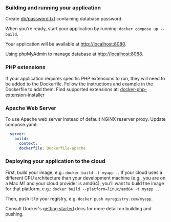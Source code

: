 ### Building and running your application

Create [db/password.txt](https://docs.docker.com/compose/use-secrets/) containing database password. 

When you're ready, start your application by running:
`docker compose up --build`.

Your application will be available at [http://localhost:8080](http://localhost:8080).

Using phpMyAdmin to manage database at [http://localhost:8088](http://localhost:8088).

### PHP extensions

If your application requires specific PHP extensions to run, they will need to be added to the Dockerfile. Follow the instructions and example in the Dockerfile to add them. Find supported extensions at:
[docker-php-extension-installer](https://github.com/mlocati/docker-php-extension-installer)

### Apache Web Server

To use Apache web server instead of default NGINX reserver proxy.
Update compose.yaml:
```yml
  server:
    build:
      context: .
      dockerfile: Dockerfile-apache
```

### Deploying your application to the cloud

First, build your image, e.g.: `docker build -t myapp .`.
If your cloud uses a different CPU architecture than your development
machine (e.g., you are on a Mac M1 and your cloud provider is amd64),
you'll want to build the image for that platform, e.g.:
`docker build --platform=linux/amd64 -t myapp .`.

Then, push it to your registry, e.g. `docker push myregistry.com/myapp`.

Consult Docker's [getting started](https://docs.docker.com/go/get-started-sharing/)
docs for more detail on building and pushing.